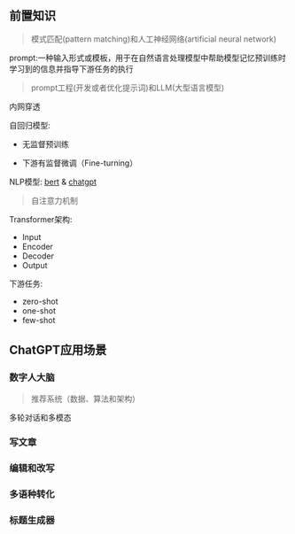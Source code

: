 ## 前置知识

> 模式匹配(pattern matching)和人工神经网络(artificial neural network)

prompt:一种输入形式或模板，用于在自然语言处理模型中帮助模型记忆预训练时学习到的信息并指导下游任务的执行

> prompt工程(开发或者优化提示词)和LLM(大型语言模型)

内网穿透

自回归模型:

- 无监督预训练

- 下游有监督微调（Fine-turning）

NLP模型: [bert](https://arxiv.org/abs/1810.04805) & [chatgpt](https://openai.com/index/chatgpt/)

> 自注意力机制

Transformer架构: 

- Input
- Encoder
- Decoder
- Output

下游任务:

- zero-shot
- one-shot
- few-shot


## ChatGPT应用场景

### 数字人大脑

> 推荐系统（数据、算法和架构）

多轮对话和多模态

### 写文章

### 编辑和改写

### 多语种转化

### 标题生成器

